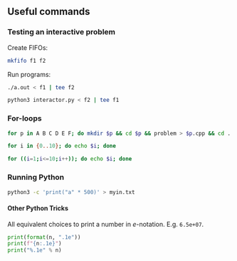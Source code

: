 ## Useful commands

### Testing an interactive problem

Create FIFOs:
```bash
mkfifo f1 f2
```

Run programs:
```bash
./a.out < f1 | tee f2
```

```bash
python3 interactor.py < f2 | tee f1
```

### For-loops
```bash
for p in A B C D E F; do mkdir $p && cd $p && problem > $p.cpp && cd ..; done
```

```bash
for i in {0..10}; do echo $i; done
```

```bash
for ((i=1;i<=10;i++)); do echo $i; done
```

### Running Python
```bash
python3 -c 'print("a" * 500)' > myin.txt
```

#### Other Python Tricks
All equivalent choices to print a number in $e$-notation. E.g. `6.5e+07`.
```py
print(format(n, ".1e"))
print(f"{n:.1e}")
print("%.1e" % n)
```
